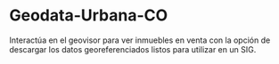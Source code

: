 # Geodata-Urbana-CO
Interactúa en el geovisor para ver inmuebles en venta con la opción de descargar los datos georeferenciados listos para utilizar en un SIG.

